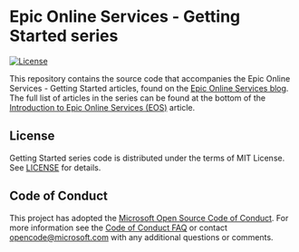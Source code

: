 # Epic Online Services - Getting Started series

[![License](https://img.shields.io/github/license/mashape/apistatus.svg)](LICENSE)

This repository contains the source code that accompanies the Epic Online Services - Getting Started articles, found on the [Epic Online Services blog](https://dev.epicgames.com/news). The full list of articles in the series can be found at the bottom of the [Introduction to Epic Online Services (EOS)](https://dev.epicgames.com/news/introduction-to-epic-online-services-eos) article.

## License

Getting Started series code is distributed under the terms of MIT License. See [LICENSE](LICENSE) for details.

## Code of Conduct

This project has adopted the [Microsoft Open Source Code of Conduct](https://opensource.microsoft.com/codeofconduct/).
For more information see the [Code of Conduct FAQ](https://opensource.microsoft.com/codeofconduct/faq/) or
contact [opencode@microsoft.com](mailto:opencode@microsoft.com) with any additional questions or comments.
